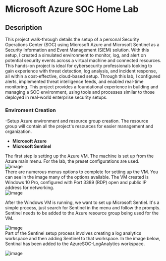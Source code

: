 <h1>Microsoft Azure SOC Home Lab</h1>

<h2>Description</h2>

This project walk-through details the setup of a personal Security Operations Center (SOC) using Microsoft Azure and Microsoft Sentinel as a Security Information and Event Management (SIEM) solution. With this setup, I created a simulated environment to monitor, log, and alert on potential security events across a virtual machine and connected resources. This hands-on project is ideal for cybersecurity professionals looking to gain experience with threat detection, log analysis, and incident response, all within a cost-effective, cloud-based setup. Through this lab, I configured alerts, implemented threat intelligence feeds, and enabled real-time monitoring. This project provides a foundational experience in building and managing a SOC environment, using tools and processes similar to those deployed in real-world enterprise security setups.
<br>

<h3>Enviroment Creation</h3>

-Setup Azure environment and resource group creation. The resource group will contain all the project's resources for easier management and organization.

- <b>Microsoft Azure</b>
- <b>Microsoft Sentinel</b>

The first step is setting up the Azure VM. The machine is set up from the Azure main menu. For the lab, the preset configurations are used.
<br>
![image](https://github.com/user-attachments/assets/bde790f1-2deb-41c1-b5ab-8cf681a94636)
<br>
There are numerous menus options to complete for setting up the VM. You can see in the image many of the options available. The VM created is Windows 10 Pro, configured with Port 3389 (RDP) open and public IP address for networking.
<br>
![image](https://github.com/user-attachments/assets/5db8aa81-64e4-4aed-add7-6df6abb98a80)

After the Windows VM is running, we want to set up Microsoft Sentiel. It's a simple process, just search for Sentinel in the menu and follow the prompts. Sentinel needs to be added to the Azure resource group being used for the VM. 

![image](https://github.com/user-attachments/assets/f287f8e8-226c-4fb4-9586-f6a54d4c4adf)
<br>
Part of the Sentinel setup process involves creating a log analytics workspace and then adding Sentinel to that workspace. In the image below, Sentinal has been added to the AzureSOC-LogAnalytics workspace.
<br>

![image](https://github.com/user-attachments/assets/64dc8b06-10cb-442d-9ff7-6d5659f97aae)





